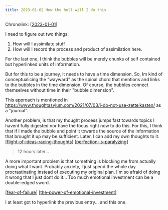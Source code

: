 ```yaml
---
title: 2023-01-02 How the hell will I do this
---
```


Chronolink: [[2023-01-01]]

I need to figure out two things:

1. How will I assimilate stuff
1. How will I record the process and product of assimilation here.

For the last one, I think the bubbles will be merely chunks of self contained but hyperlinked units of information.

But for this to be a journey, it needs to have a time dimension. So, Im kind of conceptualicing the "wayward" as the spinal chord that mentions and links to the bubbles in the time dimension. Of course, the bubbles connect themselves without time in their "bubble dimension".

This approach is mentioned in https://www.thoughtasylum.com/2021/07/03/i-do-not-use-zettelkasten/ as a "journal".

Another problem, is that my thought process jumps fast towards topics I havent fully digested nor have the focus right now to do this. For this, I think that if I made the bubble and point it towards the source of the information that brought it up may be sufficient. Later, I can add my own thoughts to it.
[[flight-of-ideas-racing-thoughts]]
[[perfection-is-paralyzing]]

> 12 hours later...

A more important problem is that something is blocking me from actually doing what I want. Probably anxiety, I just spend the whole day procrastinating instead of executing my original plan. I'm so afraid of doing it wrong that I just dont do it... Too much emotional investment can be a double-edged sword.

[[fear-of-failure]] [[the-power-of-emotional-investment]]

I at least got to hyperlink the previous entry... and this one.





















[//begin]: # "Autogenerated link references for markdown compatibility"
[2023-01-01]: ./../wayward/2023-01-01 "2023-01-01"
[fear-of-failure]: ./../bubbles/fear-of-failure "fear-of-failure"
[flight-of-ideas-racing-thoughts]: ./../bubbles/flight-of-ideas-racing-thoughts "flight-of-ideas-racing-thoughts"
[perfection-is-paralyzing]: ./../bubbles/perfection-is-paralyzing "perfection-is-paralyzing"
[the-power-of-emotional-investment]: ./../bubbles/the-power-of-emotional-investment "the-power-of-emotional-investment"
[//end]: # "Autogenerated link references"